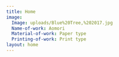 ```yaml
---
title: Home
image:
  Image: uploads/Blue%20Tree,%202017.jpg
  Name-of-work: Aomori
  Material-of-work: Paper type
  Printing-of-work: Print type
layout: home
---
```



